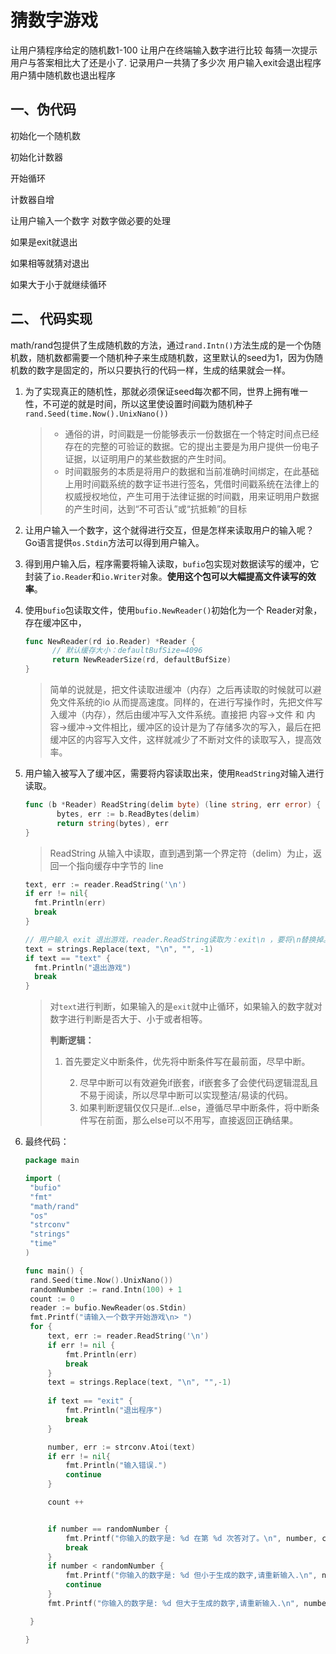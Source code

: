 # 猜数字游戏

让用户猜程序给定的随机数1-100
让用户在终端输入数字进行比较
每猜一次提示用户与答案相比大了还是小了.
记录用户一共猜了多少次
用户输入exit会退出程序
用户猜中随机数也退出程序

## 一、伪代码

初始化一个随机数

初始化计数器

开始循环

计数器自增

让用户输入一个数字
对数字做必要的处理

如果是exit就退出

如果相等就猜对退出

如果大于小于就继续循环

## 二、 代码实现

math/rand包提供了生成随机数的方法，通过`rand.Intn()`方法生成的是一个伪随机数，随机数都需要一个随机种子来生成随机数，这里默认的seed为1，因为伪随机数的数字是固定的，所以只要执行的代码一样，生成的结果就会一样。

1. 为了实现真正的随机性，那就必须保证seed每次都不同，世界上拥有唯一性，不可逆的就是时间，所以这里使设置时间戳为随机种子`rand.Seed(time.Now().UnixNano())`

   > - 通俗的讲，时间戳是一份能够表示一份数据在一个特定时间点已经存在的完整的可验证的数据。它的提出主要是为用户提供一份电子证据，以证明用户的某些数据的产生时间。
   > - 时间戳服务的本质是将用户的数据和当前准确时间绑定，在此基础上用时间戳系统的数字证书进行签名，凭借时间戳系统在法律上的权威授权地位，产生可用于法律证据的时间戳，用来证明用户数据的产生时间，达到“不可否认”或“抗抵赖”的目标

2. 让用户输入一个数字，这个就得进行交互，但是怎样来读取用户的输入呢？Go语言提供`os.Stdin`方法可以得到用户输入。

3. 得到用户输入后，程序需要将输入读取，`bufio`包实现对数据读写的缓冲，它封装了`io.Reader`和`io.Writer`对象。**使用这个包可以大幅提高文件读写的效率**。

4. 使用`bufio`包读取文件，使用`bufio.NewReader()`初始化为一个 Reader对象，存在缓冲区中，

   ```go
   func NewReader(rd io.Reader) *Reader {
         // 默认缓存大小：defaultBufSize=4096
         return NewReaderSize(rd, defaultBufSize)
   }
   ```

   > 简单的说就是，把文件读取进缓冲（内存）之后再读取的时候就可以避免文件系统的io  从而提高速度。同样的，在进行写操作时，先把文件写入缓冲（内存），然后由缓冲写入文件系统。直接把  内容->文件 和 内容->缓冲->文件相比，缓冲区的设计是为了存储多次的写入，最后在把缓冲区的内容写入文件，这样就减少了不断对文件的读取写入，提高效率。

5. 用户输入被写入了缓冲区，需要将内容读取出来，使用`ReadString`对输入进行读取。

   ```go
   func (b *Reader) ReadString(delim byte) (line string, err error) {
          bytes, err := b.ReadBytes(delim)
          return string(bytes), err
   }
   ```

   >  ReadString 从输入中读取，直到遇到第一个界定符（delim）为止，返回一个指向缓存中字节的 line

   ```go
   text, err := reader.ReadString('\n')
   if err != nil{
     fmt.Println(err)
     break
   }
   
   // 用户输入 exit 退出游戏，reader.ReadString读取为：exit\n ，要将\n替换掉。
   text = strings.Replace(text, "\n", "", -1)
   if text == "text" {
     fmt.Println("退出游戏")
     break
   }
   ```

   > 对`text`进行判断，如果输入的是`exit`就中止循环，如果输入的数字就对数字进行判断是否大于、小于或者相等。
   >
   > **判断逻辑：**
   >
   > 1. 首先要定义中断条件，优先将中断条件写在最前面，尽早中断。
   >
   >  	2. 尽早中断可以有效避免if嵌套，if嵌套多了会使代码逻辑混乱且不易于阅读，所以尽早中断可以实现整洁/易读的代码。
   >  	3. 如果判断逻辑仅仅只是if...else，遵循尽早中断条件，将中断条件写在前面，那么else可以不用写，直接返回正确结果。

6. 最终代码：

   ```go
   package main
   
   import (
   	"bufio"
   	"fmt"
   	"math/rand"
   	"os"
   	"strconv"
   	"strings"
   	"time"
   )
   
   func main() {
   	rand.Seed(time.Now().UnixNano())
   	randomNumber := rand.Intn(100) + 1
   	count := 0
   	reader := bufio.NewReader(os.Stdin)
   	fmt.Printf("请输入一个数字开始游戏\n> ")
   	for {
   		text, err := reader.ReadString('\n')
   		if err != nil {
   			fmt.Println(err)
   			break
   		}
   		text = strings.Replace(text, "\n", "",-1)
       
   		if text == "exit" {
   			fmt.Println("退出程序")
   			break
   		}
   
   		number, err := strconv.Atoi(text)
   		if err != nil{
   			fmt.Println("输入错误.")
   			continue
   		}
   
   		count ++
   
   
   		if number == randomNumber {
   			fmt.Printf("你输入的数字是: %d 在第 %d 次答对了。\n", number, count)
   			break
   		}
   		if number < randomNumber {
   			fmt.Printf("你输入的数字是: %d 但小于生成的数字,请重新输入.\n", number)
   			continue
   		}
   		fmt.Printf("你输入的数字是: %d 但大于生成的数字,请重新输入.\n", number)

   	}
   
   }
   ```
   
   

